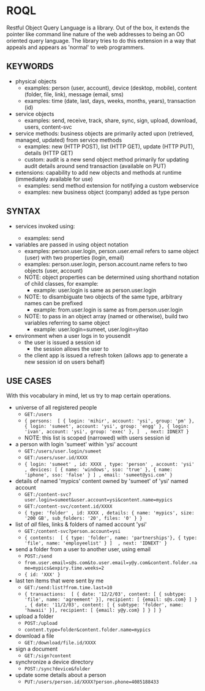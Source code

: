 ROQL
====
Restful Object Query Language is a library. Out of the box, it extends the pointer like command line nature of the web addresses to being an OO oriented query language. The library tries to do this extension in a way that appeals and appears as 'normal' to web programmers.

KEYWORDS
--------
- physical objects
  - examples: person (user, account), device (desktop, mobile), content (folder, file, link), message (email, sms)
  - examples: time (date, last, days, weeks, months, years), transaction (id)
- service objects
  - examples: send, receive, track, share, sync, sign, upload, download, users, content-svc
- service methods: business objects are primarily acted upon (retrieved, managed, updated) from service methods
  - examples: new (HTTP POST), list (HTTP GET), update (HTTP PUT), details (HTTP GET)
  - custom: audit is a new send object method primarily for updating audit details around send transaction (available on PUT)
- extensions: capability to add new objects and methods at runtime (immediately available for use)
  - examples: send method extension for notifying a custom webservice
  - examples: new business object (company) added as type person

SYNTAX
------
- services invoked using: <service name>
  - examples: send
- variables are passed in using object notation
  - examples: person.user.login, person.user.email refers to same object (user) with two properties (login, email)
  - examples: person.user.login, person.account.name refers to two objects (user, account)
  - NOTE: object properties can be determined using shorthand notation of child classes, for example:
    - example: user.login is same as person.user.login
  - NOTE: to disambiguate two objects of the same type, arbitrary names can be prefixed
    - example: from.user.login is same as from.person.user.login
  - NOTE: to pass in an object array (named or otherwise), build two variables referring to same object
    - example: user.login=sumeet, user.login=yitao 
- environment when a user logs in to yousendit
  - the user is issued a session id
    - the session allows the user to 
  - the client app is issued a refresh token (allows app to generate a new session id on users behalf)

USE CASES
---------
With this vocabulary in mind, let us try to map certain operations.

- universe of all registered people
  - `GET:/users`
  - `{
        persons: 
          [
            { login: 'mihir', account: 'ysi', group: 'pm' },
            { login: 'sumeet', account: 'ysi', group: 'engg' },
            { login: 'ivan', account: 'ysi', group: 'exec' },
          ] 
      , next: IDNEXT
    }`
  - NOTE: this list is scoped (narrowed) with users session id
- a person with login 'sumeet' within 'ysi' account
  - `GET:/users/user.login/sumeet`
  - `GET:/users/user.id/XXXX`
  - `{
         login: 'sumeet'
       , id: XXXX
       , type: 'person'
       , account: 'ysi'
       , devices: [ { name: 'windows', sso: 'true' }, { name: 'iphone', sso: 'false' } ]
       , email: 'sumeet@ysi.com'
     }`
- details of named 'mypics' content owned by 'sumeet' of 'ysi' named account
  - `GET:/content-svc?user.login=sumeet&user.account=ysi&content.name=mypics`
  - `GET:/content-svc/content.id/XXXX`
  - `{
         type: 'folder'
       , id: XXXX
       , details: { name: 'mypics', size: '200 GB', sub_folders: '20', files: '0' }
     }`
- list of *all* files, links & folders of named account 'ysi'
  - `GET:/content-svc?person.account=ysi`
  - `{
          contents: 
          [
             { type: 'folder', name: 'partnerships'},
             { type: 'file', name: 'employeelist' }
          ] 
        , next: 'IDNEXT'
     }`
- send a folder from a user to another user, using email
  - `POST:/send`
  - `from.user.email=s@s.com&to.user.email=y@y.com&content.folder.name=mypics&expiry.time.weeks=2`
  - `{
        id: 'XXX'
     }`
- last ten items that were sent by me
  - `GET:/send:list?from.time.last=10`
  - `{
        transactions: 
          [
              { date: '12/2/03', content: [ { subtype: 'file', name: 'agreement' }], recipient: [ {email: s@s.com} ] }
            , { date: '11/2/03', content: [ { subtype: 'folder', name: 'hawaii' }], recipient: [ {email: y@y.com} ] }
          ]
      }`
- upload a folder
  - `POST:/upload`
  - `content.type=folder&content.folder.name=mypics`
- download a file
  - `GET:/download/file.id/XXXX`
- sign a document
  - `GET:/sign?content`
- synchronize a device directory
  - `POST:/sync?device&folder`
- update some details about a person
  - `PUT:/users/person.id/XXXX?person.phone=4085188433`
